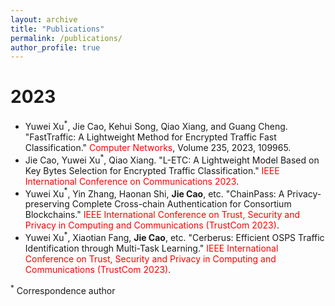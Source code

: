 ```yaml
---
layout: archive
title: "Publications"
permalink: /publications/
author_profile: true
---
```


# 2023
* Yuwei Xu$^*$, Jie Cao, Kehui Song, Qiao Xiang, and Guang Cheng. "FastTraffic: A Lightweight Method for Encrypted Traffic Fast Classification." <span style="color:red;">Computer Networks</span>, Volume 235, 2023, 109965.
* Jie Cao, Yuwei Xu$^*$, Qiao Xiang. "L-ETC: A Lightweight Model Based on Key Bytes Selection for Encrypted Traffic Classification." <span style="color:red;">IEEE International Conference on Communications 2023</span>.
* Yuwei Xu$^*$, Yin Zhang, Haonan Shi, **Jie Cao**, etc. "ChainPass: A Privacy-preserving Complete Cross-chain Authentication for Consortium Blockchains." <span style="color:red;">IEEE International Conference on Trust, Security and Privacy in Computing and Communications (TrustCom 2023)</span>.
* Yuwei Xu$^*$, Xiaotian Fang, **Jie Cao**, etc. "Cerberus: Efficient OSPS Traffic Identification through Multi-Task Learning." <span style="color:red;">IEEE International Conference on Trust, Security and Privacy in Computing and Communications (TrustCom 2023)</span>.
 

<sup>*</sup> Correspondence author 
